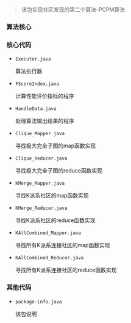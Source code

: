 > 该包实现社区发现的第二个算法-PCPM算法

### 算法核心



### 核心代码

- `Executor.java`

  算法执行器

- `FScoreIndex.java`

  计算性能评价指标的程序

- `HandleData.java`

  处理算法输出结果的程序

- `Clique_Mapper.java`

  寻找极大完全子图的map函数实现

- `Clique_Reducer.java`

  寻找极大完全子图的reduce函数实现

- `KMerge_Mapper.java`

  寻找K派系社区的map函数实现

- `KMerge_Reducer.java`

  寻找K派系社区的reduce函数实现

- `KAllCombined_Mapper.java`

  寻找所有K派系连接社区的map函数实现

- `KAllCombined_Reducer.java`

  寻找所有K派系连接社区的reduce函数实现

### 其他代码

- `package-info.java`

  该包说明